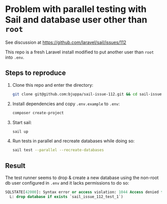# Problem with parallel testing with Sail and database user other than `root`

See discussion at https://github.com/laravel/sail/issues/112

This repo is a fresh Laravel install modified to put another user than `root` into `.env`.

## Steps to reproduce

1. Clone this repo and enter the directory:

    ```sh
    git clone git@github.com:bjuppa/sail-issue-112.git && cd sail-issue-112
    ```

2. Install dependencies and copy `.env.example` to `.env`:

    ```sh
    composer create-project
    ```

3. Start sail:

    ```sh
    sail up
    ```

4. Run tests in parallel and recreate databases while doing so:

    ```sh
    sail test --parallel --recreate-databases
    ```

## Result

The test runner seems to drop & create a new database using the non-root db user configured in `.env` and it lacks permissions to do so:

```sql
SQLSTATE[42000]: Syntax error or access violation: 1044 Access denied for user 'sail_issue_112'@'%' to database 'sail_issue_112_test_1' (SQ
  L: drop database if exists `sail_issue_112_test_1`)
```
